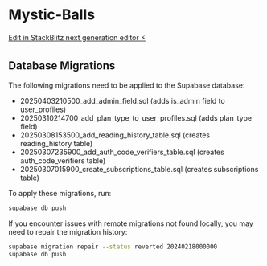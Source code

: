 # Mystic-Balls

[Edit in StackBlitz next generation editor ⚡️](https://stackblitz.com/~/github.com/vigourpt/Mystic-Balls)

## Database Migrations

The following migrations need to be applied to the Supabase database:

- 20250403210500_add_admin_field.sql (adds is_admin field to user_profiles)
- 20250310214700_add_plan_type_to_user_profiles.sql (adds plan_type field)
- 20250308153500_add_reading_history_table.sql (creates reading_history table)
- 20250307235900_add_auth_code_verifiers_table.sql (creates auth_code_verifiers table)
- 20250307015900_create_subscriptions_table.sql (creates subscriptions table)

To apply these migrations, run:

```bash
supabase db push
```

If you encounter issues with remote migrations not found locally, you may need to repair the migration history:

```bash
supabase migration repair --status reverted 20240218000000
supabase db push
```

